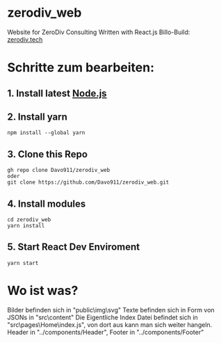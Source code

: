 # zerodiv_web
 Website for ZeroDiv Consulting
 Written with React.js
 Billo-Build: [zerodiv.tech](http://zerodiv.tech/)

# Schritte zum bearbeiten:
 ## 1. Install latest [Node.js](https://nodejs.org/en/)
 ## 2. Install yarn
 ```
 npm install --global yarn
 ```
 
 ## 3. Clone this Repo
 ```
 gh repo clone Davo911/zerodiv_web
 oder
 git clone https://github.com/Davo911/zerodiv_web.git
 ```

 ## 4. Install modules
 ```
 cd zerodiv_web
 yarn install
 ```

 ## 5. Start React Dev Enviroment
 ```
 yarn start
 ```

# Wo ist was?
Bilder befinden sich in "public\img\svg\"
Texte befinden sich in Form von JSONs in "src\content\"
Die Eigentliche Index Datei befindet sich in "src\pages\Home\index.js", von dort aus kann man sich weiter hangeln.
Header in "../components/Header", Footer in "../components/Footer"
